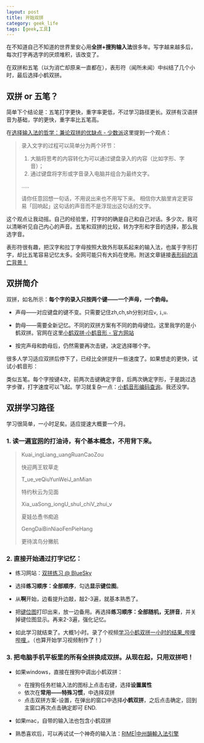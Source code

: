 ```yaml
---
layout: post
title: 开始双拼
category: geek_life
tags: [geek,工具]
---
```


在不知道自己不知道的世界里安心用**全拼+搜狗输入法**很多年。写字越来越多后，每次打字再选字的厌烦堆积，该改变了。

在双拼和五笔（以为消亡却原来一直都在），表形符（闻所未闻）中纠结了几个小时，最后选择小鹤双拼。


## 双拼 or 五笔？

简单下个结论是：五笔打字更快，重字率更低，不过学习路径更长。双拼有汉语拼音为基础，学的更快，重字率比五笔高。

在[选择输入法的哲学：兼论双拼的优缺点 - 少数派](https://sspai.com/post/33019)这里提到一个观点：

>录入文字的过程可以简单分为两个环节：
>1. 大脑将思考的内容转化为可以通过键盘录入的内容（比如字形、字音）；
>2. 通过键盘将字形或字音录入电脑并组合为最终文字。
>
>.....
>
>请你任意回想一句话，不用说出来也不用写下来。
>相信你大脑里肯定更容易「回响起」这句话的声音而不是浮现出这句话的文字。

这个观点让我动摇。自己的经验里，打字时的确是自己和自己对话。多少次，我可以清晰听见自己内心的声音。五笔和双拼的比较，转为字形和字音的选择，那么我选字音。

表形符很有趣，把汉字和拉丁字母按照大致外形联系起来的输入法，也属于字形打字，却比五笔容易记忆太多。全网可能只有大妈在使用。附送文章链接[表形码的消亡背景！ ](https://org.zoomquiet.io/pyblosxom/zen/chinese/winbx-imestory-2006-05-15-12-00#toptopNUNRMlJaT)

## 双拼简介

双拼，如名所示：**每个字的录入只按两个键——一个声母，一个韵母。**

- 声母——对应键盘的键不变。只需要记住zh,ch,sh分别对应`v`, `i`,`u`.

- 韵母——需要全新记忆。不同的双拼方案有不同的韵母键位。这里我学的是小鹤双拼。官网在这里[小鹤双拼·小鹤音形 - 官方网站](https://www.flypy.com/index.html)

- 按完声母和韵母后，仍然需要再次击键，决定选择哪个字。

很多人学习适应双拼后停下了，已经比全拼提升一些速度了。如果想走的更快，试试小鹤音形：

类似五笔。每个字按键4次，前两次击键确定字音，后两次确定字形，于是跳过选字步骤，打字速度可以飞起。学习就复杂一点：[小鹤音形编码查询](http://react.xhup.club/)。我还没学。

## 双拼学习路径

学习很简单，一小时足矣。适应提速大概要一个月。

### 1. 读一遍[官网](https://www.flypy.com/pin.html)的打油诗，有个基本概念，不用背下来。

> Kuai_ingLiang_uangRuanCaoZou
>
> 快迎两王软草走
>
> T_ue_veQiuYunWeiJ_anMian
>
> 特约秋云为见面               
>
> Xia_uaSong_iongU_shuI_chiV_zhui_v
>
> 夏娃怂恿书痴追
>
> GengDaiBinNiaoFenPieHang
>
> 更待滨鸟分撇航

### 2. **直接**开始通过打字记忆：

- 练习网站：[双拼练习 @ BlueSky](https://api.ihint.me/shuang/)

- 选择**练习顺序：全部顺序**，勾选**显示键位图**。

- 从**啊**开始，边看提升边敲，敲2-3遍，就基本熟悉了。

- 把[键位图](https://www.jianshu.com/p/acecd08f053d)打印出来，放一边备用。再选择**练习顺序：全部随机，无拼音**，并关掉键位图显示。再来2-3遍，强化记忆。

- 如此学习就结束了。大概1小时。录了个视频[学习小鹤双拼一小时的结果_哔哩哔哩 ](https://www.bilibili.com/video/BV1JK411p7A1)。（也算开始学习视频制作了！）

### 3. 把电脑手机平板里的所有全拼换成双拼。从现在起，只用双拼吧！

- 如果windows，直接在搜狗中调出小鹤双拼：

   - 在搜狗任务栏输入法的图标上点击右键，选择**设置属性**
   - 依次在**常用——特殊习惯**，中选择双拼
   - 点击双拼方案-设置，在弹出的窗口中选择**小鹤双拼**，之后点击确定，回到主窗口再次点击确定即可 END.

- 如果mac，自带的输入法也包含小鹤双拼

- 熟悉喜欢后，可以再试试一个神奇的输入法：[RIME\|中州韻輸入法引擎](https://rime.im/)



